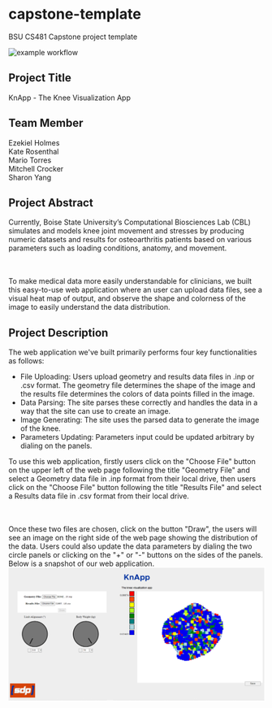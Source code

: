 # capstone-template
BSU CS481 Capstone project template

![example workflow](https://github.com/cs481-ekh/f22-kneed-for-speed/actions/workflows/github-actions.yml/badge.svg)

## Project Title
KnApp  - The Knee Visualization App

## Team Member
Ezekiel Holmes</br>
Kate Rosenthal</br>
Mario Torres</br>
Mitchell Crocker</br>
Sharon Yang</br>

## Project Abstract
Currently, Boise State University’s Computational Biosciences Lab (CBL) simulates and models knee joint movement and stresses by producing numeric datasets and results for osteoarthritis patients based on various parameters such as loading conditions, anatomy, and movement. 

</br></br>To make medical data more easily understandable for clinicians, we built this easy-to-use web application where an user can upload data files, see a visual heat map of output, and observe the shape and colorness of the image to easily understand the data distribution. 

## Project Description
The web application we've built primarily performs four key functionalities as follows:</br>
-  File Uploading: Users upload geometry and results data files in .inp or .csv format. The geometry file determines the shape of the image and the results file determines the colors of data points filled in the image.
-  Data Parsing: The site parses these correctly and handles the data in a way that the site can use to create an image.
-  Image Generating: The site uses the parsed data to generate the image of the knee.
-  Parameters Updating: Parameters input could be updated arbitrary by dialing on the panels. 

To use this web application, firstly users click on the "Choose File" button on the upper left of the web page following the title "Geometry File" and select a Geometry data file in .inp format from their local drive, then users click on the "Choose File" button following the title "Results File" and select a Results data file in .csv format from their local drive. 

</br></br>
Once these two files are chosen, click on the button "Draw", the users will see an image on the right side of the web page showing the distribution of the data. Users could also update the data parameters by dialing the two circle panels or clicking on the "+" or "-" buttons on the sides of the panels.  Below is a snapshot of our web application. 
![snapshot](./snapshot.PNG)